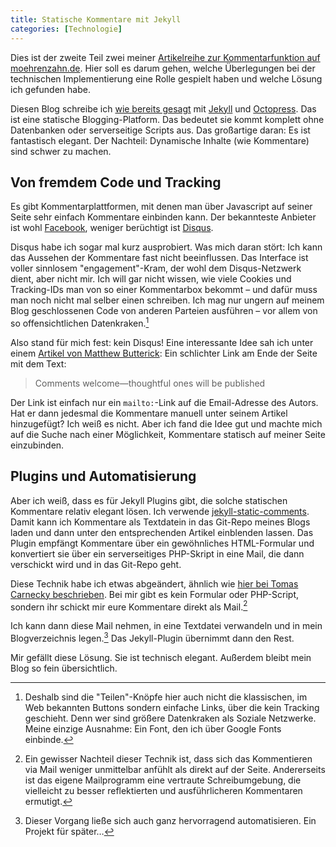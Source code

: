 ```yaml
---
title: Statische Kommentare mit Jekyll
categories: [Technologie]
---
```


Dies ist der zweite Teil zwei meiner [Artikelreihe zur Kommentarfunktion auf moehrenzahn.de](/Bloghosting-mit-Heroku).<!-- more --> Hier soll es darum gehen, welche Überlegungen bei der technischen Implementierung eine Rolle gespielt haben und welche Lösung ich gefunden habe.

Diesen Blog schreibe ich [wie bereits gesagt](/Bloghosting-mit-Heroku) mit [Jekyll](http://jekyllrb.com) und [Octopress](http://octopress.org). Das ist eine statische Blogging-Platform. Das bedeutet sie kommt komplett ohne Datenbanken oder serverseitige Scripts aus. Das großartige daran: Es ist fantastisch elegant. Der Nachteil: Dynamische Inhalte (wie Kommentare) sind schwer zu machen.

## Von fremdem Code und Tracking

Es gibt Kommentarplattformen, mit denen man über Javascript auf seiner Seite sehr einfach Kommentare einbinden kann. Der bekannteste Anbieter ist wohl [Facebook](https://developers.facebook.com/docs/plugins/comments/), weniger berüchtigt ist [Disqus](https://disqus.com).

Disqus habe ich sogar mal kurz ausprobiert. Was mich daran stört: Ich kann das Aussehen der Kommentare fast nicht beeinflussen. Das Interface ist voller sinnlosem "engagement"-Kram, der wohl dem Disqus-Netzwerk dient, aber nicht mir. Ich will gar nicht wissen, wie viele Cookies und Tracking-IDs man von so einer Kommentarbox bekommt – und dafür muss man noch nicht mal selber einen schreiben. Ich mag nur ungern auf meinem Blog geschlossenen Code von anderen Parteien ausführen – vor allem von so offensichtlichen Datenkraken.[^code]

[^code]: Deshalb sind die "Teilen"-Knöpfe hier auch nicht die klassischen, im Web bekannten Buttons sondern einfache Links, über die kein Tracking geschieht. Denn wer sind größere Datenkraken als Soziale Netzwerke. Meine einzige Ausnahme: Ein Font, den ich über Google Fonts einbinde.

Also stand für mich fest: kein Disqus! Eine interessante Idee sah ich unter einem [Artikel von Matthew Butterick](http://unitscale.com/mb/bomb-in-the-garden/): Ein schlichter Link am Ende der Seite mit dem Text:

> Comments wel­come—thought­ful ones will be published

Der Link ist einfach nur ein `mailto:`-Link auf die Email-Adresse des Autors. Hat er dann jedesmal die Kommentare manuell unter seinem Artikel hinzugefügt? Ich weiß es nicht. Aber ich fand die Idee gut und machte mich auf die Suche nach einer Möglichkeit, Kommentare statisch auf meiner Seite einzubinden.

## Plugins und Automatisierung 

Aber ich weiß, dass es für Jekyll Plugins gibt, die solche statischen Kommentare relativ elegant lösen. Ich verwende [jekyll-static-comments](https://github.com/mpalmer/jekyll-static-comments). Damit kann ich Kommentare als Textdatein in das Git-Repo meines Blogs laden und dann unter den entsprechenden Artikel einblenden lassen. Das Plugin empfängt Kommentare über ein gewöhnliches HTML-Formular und konvertiert sie über ein serverseitiges PHP-Skript in eine Mail, die dann verschickt wird und in das Git-Repo geht.

Diese Technik habe ich etwas abgeändert, ähnlich wie [hier bei Tomas Carnecky beschrieben](https://blog.caurea.org/2012/03/31/this-blog-has-comments-again.html). Bei mir gibt es kein Formular oder PHP-Script, sondern ihr schickt mir eure Kommentare direkt als Mail.[^nachteil]

[^nachteil]: Ein gewisser Nachteil dieser Technik ist, dass sich das Kommentieren via Mail weniger unmittelbar anfühlt als direkt auf der Seite. Andererseits ist das eigene Mailprogramm eine vertraute Schreibumgebung, die vielleicht zu besser reflektierten und ausführlicheren Kommentaren ermutigt.

Ich kann dann diese Mail nehmen, in eine Textdatei verwandeln und in mein Blogverzeichnis legen.[^automatisieren] Das Jekyll-Plugin übernimmt dann den Rest.

[^automatisieren]: Dieser Vorgang ließe sich auch ganz hervorragend automatisieren. Ein Projekt für später…

Mir gefällt diese Lösung. Sie ist technisch elegant. Außerdem bleibt mein Blog so fein übersichtlich.